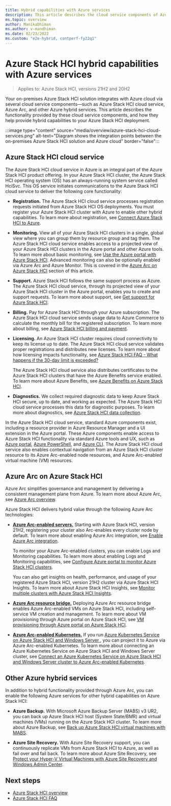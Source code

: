 ```yaml
---
title: Hybrid capabilities with Azure services
description: This article describes the cloud service components of Azure Stack HCI.
ms.topic: overview
author: ManikaDhiman
ms.author: v-mandhiman
ms.date: 02/23/2022
ms.custom: "e2e-hybrid, contperf-fy22q1"
---
```


# Azure Stack HCI hybrid capabilities with Azure services

> Applies to: Azure Stack HCI, versions 21H2 and 20H2

Your on-premises Azure Stack HCI solution integrates with Azure cloud via several cloud service components—such as Azure Stack HCI cloud service, Azure Arc, and other Azure hybrid services. This article describes the functionality provided by these cloud service components, and how they help provide hybrid capabilities to your Azure Stack HCI deployment.

:::image type="content" source="media/overview/azure-stack-hci-cloud-services.png" alt-text="Diagram shows the integration points between the on-premises Azure Stack HCI solution and Azure cloud" border="false":::

## Azure Stack HCI cloud service

The Azure Stack HCI cloud service in Azure is an integral part of the Azure Stack HCI product offering. In your Azure Stack HCI cluster, the Azure Stack HCI operating system (OS) has an always-running system service called HciSvc. This OS service initiates communications to the Azure Stack HCI cloud service to deliver the following core functionality:

- **Registration.** The Azure Stack HCI cloud service processes registration requests initiated from Azure Stack HCI OS deployments. You must register your Azure Stack HCI cluster with Azure to enable other hybrid capabilities. To learn more about registration, see [Connect Azure Stack HCI to Azure](deploy/register-with-azure.md).

- **Monitoring.** View all of your Azure Stack HCI clusters in a single, global view where you can group them by resource group and tag them. The Azure Stack HCI cloud service enables access to a projected view of your Azure Stack HCI clusters in the Azure portal and other Azure tools. To learn more about basic monitoring, see [Use the Azure portal with Azure Stack HCI](manage/azure-portal.md). Advanced monitoring can also be optionally enabled via Azure Arc and Azure Monitor. This is covered in the [Azure Arc on Azure Stack HCI](#azure-arc-on-azure-stack-hci) section of this article.

- **Support.** Azure Stack HCI follows the same support process as Azure. The Azure Stack HCI cloud service, through its projected view of your Azure Stack HCI cluster in the Azure portal, enables you to create and support requests. To learn more about support, see [Get support for Azure Stack HCI](manage/get-support.md).

- **Billing.** Pay for Azure Stack HCI through your Azure subscription. The Azure Stack HCI cloud service sends usage data to Azure Commerce to calculate the monthly bill for the registered subscription. To learn more about billing, see [Azure Stack HCI billing and payment](concepts/billing.md).

- **Licensing.** An Azure Stack HCI cluster requires cloud connectivity to keep its license up to date. The Azure Stack HCI cloud service validates proper registrations and distributes new licenses. To learn more about how licensing impacts functionality, see [Azure Stack HCI FAQ - What happens if the 30-day limit is exceeded?](faq.yml#what-happens-if-the-30-day-limit-is-exceeded)

    The Azure Stack HCI cloud service also distributes certificates to the Azure Stack HCI clusters that have the Azure Benefits service enabled. To learn more about Azure Benefits, see [Azure Benefits on Azure Stack HCI](manage/azure-benefits.md).

- **Diagnostics.** We collect required diagnostic data to keep Azure Stack HCI secure, up to date, and working as expected. The Azure Stack HCI cloud service processes this data for diagnostic purposes. To learn more about diagnostics, see [Azure Stack HCI data collection](concepts/data-collection.md).

In the Azure Stack HCI cloud service, standard Azure components exist, including a resource provider in Azure Resource Manager and a UI extension in the Azure portal. These Azure components enable access to Azure Stack HCI functionality via standard Azure tools and UX, such as [Azure portal](manage/azure-portal.md), [Azure PowerShell](/powershell/module/az.stackhci/?view=azps-7.2.0&preserve-view=true), and [Azure CLI](/cli/azure/stack-hci?view=azure-cli-latest&preserve-view=true). The Azure Stack HCI cloud service also enables contextual navigation from an Azure Stack HCI cluster resource to its Azure Arc-enabled node resources, and Azure Arc-enabled virtual machine (VM) resources.

## Azure Arc on Azure Stack HCI

Azure Arc simplifies governance and management by delivering a consistent management plane from Azure. To learn more about Azure Arc, see [Azure Arc overview](/azure/azure-arc/overview).

Azure Stack HCI delivers hybrid value through the following Azure Arc technologies:

- [**Azure Arc-enabled servers.**](/azure/azure-arc/servers/overview) Starting with Azure Stack HCI, version 21H2, registering your cluster also Arc-enables every cluster node by default. To learn more about enabling Azure Arc integration, see [Enable Azure Arc integration](deploy/register-with-azure.md#enable-azure-arc-integration).

    To monitor your Azure Arc-enabled clusters, you can enable Logs and Monitoring capabilities. To learn more about enabling Logs and Monitoring capabilities, see [Configure Azure portal to monitor Azure Stack HCI clusters](manage/monitor-azure-portal.md).

    You can also get insights on health, performance, and usage of your registered Azure Stack HCI, version 21H2 cluster via Azure Stack HCI Insights. To learn more about Azure Stack HCI Insights, see [Monitor multiple clusters with Azure Stack HCI Insights](/azure-stack/hci/manage/monitor-hci-multi).

- [**Azure Arc resource bridge.**](/azure/azure-arc/resource-bridge/overview) Deploying Azure Arc resource bridge enables Azure Arc-enabled VMs on Azure Stack HCI, including self-service VM creation and management. To learn more about VM provisioning through Azure portal on Azure Stack HCI, see [VM provisioning through Azure portal on Azure Stack HCI](manage/azure-arc-enabled-virtual-machines.md).

- [**Azure Arc-enabled Kubernetes.**](/azure/azure-arc/kubernetes/overview) If you run [Azure Kubernetes Service on Azure Stack HCI and Windows Server ](../aks-hci/overview.md) , you can project it to Azure via Azure Arc-enabled Kubernetes. To learn more about connecting an Azure Kubernetes Service on Azure Stack HCI and Windows Server cluster, see [Connect an Azure Kubernetes Service on Azure Stack HCI and Windows Server cluster to Azure Arc-enabled Kubernetes](../aks-hci/connect-to-arc.md).

## Other Azure hybrid services

In addition to hybrid functionality provided through Azure Arc, you can enable the following Azure services for other hybrid capabilities on Azure Stack HCI:

- **Azure Backup.** With Microsoft Azure Backup Server (MABS) v3 UR2, you can back up Azure Stack HCI host (System State/BMR) and virtual machines (VMs) running on the Azure Stack HCI cluster. To learn more about Azure Backup, see [Back up Azure Stack HCI virtual machines with MABS](/azure/backup/back-up-azure-stack-hyperconverged-infrastructure-virtual-machines). 

- **Azure Site Recovery.** With Azure Site Recovery support, you can continuously replicate VMs from Azure Stack HCI to Azure, as well as fail over and fail back. To learn more about Azure Site Recovery, see [Protect your Hyper-V Virtual Machines with Azure Site Recovery and Windows Admin Center](manage/azure-site-recovery.md). 

## Next steps

- [Azure Stack HCI overview](overview.md)
- [Azure Stack HCI FAQ](faq.yml)